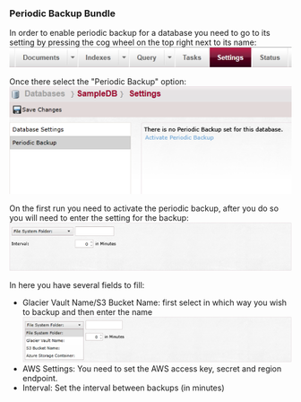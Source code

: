 
### Periodic Backup Bundle
In order to enable periodic backup for a database you need to go to its setting by pressing the cog wheel on the top right next to its name:  
![Periodic Backup Fig 1](Images/studio_periodic_1.PNG)  

Once there select the "Periodic Backup" option:  
![Periodic Backup Fig 2](Images/studio_periodic_2.PNG)  

On the first run you need to activate the periodic backup, after you do so you will need to enter the setting for the backup:  
![Periodic Backup Fig 3](Images/studio_periodic_3.PNG)  

In here you have several fields to fill:  

- Glacier Vault Name/S3 Bucket Name: first select in which way you wish to backup and then enter the name  
![Periodic Backup Fig 4](Images/studio_periodic_4.PNG)  
- AWS Settings: You need to set the AWS access key, secret and region endpoint.
- Interval: Set the interval between backups (in minutes)
